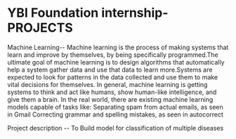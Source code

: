 # YBI Foundation internship-PROJECTS

Machine Learning-- Machine learning is the process of making systems that learn and improve by themselves, by being specifically programmed.The ultimate goal of machine learning is to design algorithms that automatically help a system gather data and use that data to learn more.Systems are expected to look for patterns in the data collected and use them to make vital decisions for themselves. In general, machine learning is getting systems to think and act like humans, show human-like intelligence, and give them a brain. In the real world, there are existing machine learning models capable of tasks like: Separating spam from actual emails, as seen in Gmail Correcting grammar and spelling mistakes, as seen in autocorrect

Project description -- To Build model for classification of multiple diseases

